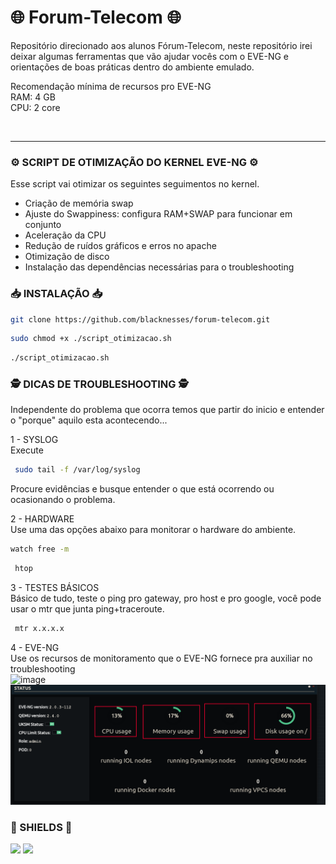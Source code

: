 # 🌐 Forum-Telecom 🌐
<img align="left" alt="" height="190px" src="https://downloadcursos.gratis/wp-content/uploads/2022/10/forum-telecom-745x360.jpg">

Repositório direcionado aos alunos Fórum-Telecom, neste repositório irei deixar algumas ferramentas que vão ajudar vocês com o EVE-NG e orientações de boas práticas dentro do ambiente emulado.

Recomendação mínima de recursos pro EVE-NG<br>
RAM: 4 GB<br>
CPU: 2 core

<br>

________________________________________



### ⚙️ SCRIPT DE OTIMIZAÇÃO DO KERNEL EVE-NG ⚙️
Esse script vai otimizar os seguintes seguimentos no kernel.

- Criação de memória swap
- Ajuste do Swappiness: configura RAM+SWAP para funcionar em conjunto
- Aceleração da CPU
- Redução de ruídos gráficos e erros no apache
- Otimização de disco
- Instalação das dependências necessárias para o troubleshooting

### 📥 INSTALAÇÃO 📥
```sh
git clone https://github.com/blacknesses/forum-telecom.git
```
```sh
sudo chmod +x ./script_otimizacao.sh
``` 
```sh
./script_otimizacao.sh
```
### 🕵 DICAS DE TROUBLESHOOTING 🕵
Independente do problema que ocorra temos que partir do inicio e entender o "porque" aquilo esta acontecendo... <br>

1 - SYSLOG <br>
Execute <br>
```sh
 sudo tail -f /var/log/syslog
```
Procure evidências e busque entender o que está ocorrendo ou ocasionando o problema. 

2 - HARDWARE <br>
Use uma das opções abaixo para monitorar o hardware do ambiente. <br>
```sh
watch free -m
```
```sh
 htop
```

3 - TESTES BÁSICOS <br>
Básico de tudo, teste o ping pro gateway, pro host e pro google, você pode usar o mtr que junta ping+traceroute. <br>
```sh
 mtr x.x.x.x
```

4 - EVE-NG <br>
Use os recursos de monitoramento que o EVE-NG fornece pra auxiliar no troubleshooting  <br>
![image](https://github.com/user-attachments/assets/9418d666-068f-4693-a7f0-31f93db7fb3d)
![teste](https://github.com/blacknesses/forum-telecom/blob/main/resources.png?raw=true)

### 🔰 SHIELDS 🔰
![](https://img.shields.io/github/license/blacknesses/forum-telecom)
![](https://img.shields.io/github/languages/top/blacknesses/forum-telecom)
